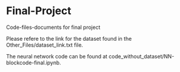 # Final-Project
Code-files-documents for final project 

Please refere to the link for the dataset found in the Other_Files/dataset_link.txt file.

The neural network code can be found at code_without_dataset/NN-blockcode-final.ipynb.
